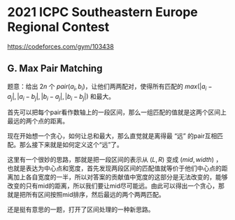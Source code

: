 # 2021 ICPC Southeastern Europe Regional Contest

https://codeforces.com/gym/103438

## G. Max Pair Matching

题意：给出 $2n$ 个 $pair(a_i,b_i)$，让他们两两配对，使得所有匹配的 $max(|a_i−a_j|,|a_i−b_j|,|b_i−a_j|,|b_i−b_j|)$ 和最大。

首先可以把每个pair看作数轴上的一段区间，那么一组匹配的值就是这两个区间上最远的两个点的距离。

现在开始想一个贪心，如何让总和最大，那么直觉就是离得最 “远” 的pair互相匹配。那么接下来就是如何定义这个“远”了。

这里有一个很妙的思路，那就是把一段区间的表示从 $(L,R)$ 变成 $(mid,width)$ ，也就是表达为中心点和宽度，首先发现两段区间的匹配值就等价于他们中心点的距离加上各自宽度的一半，所以对答案的贡献值中宽度的这部分是无法改变的，能够改变的只有mid的距离，所以我们要让mid尽可能远。由此可以得出一个贪心，那就是把所有区间按照mid排序，然后最远的两个两两匹配。

还是挺有意思的一题，打开了区间处理的一种新思路。
